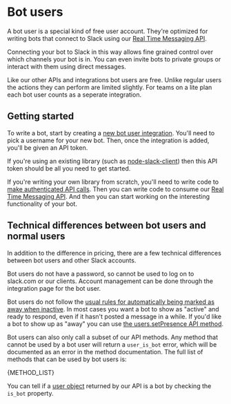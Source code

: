 # Bot users

A bot user is a special kind of free user account. They're optimized for
writing bots that connect to Slack using our [Real Time Messaging API](/rtm).

Connecting your bot to Slack in this way allows fine grained control over
which channels your bot is in. You can even invite bots to private groups or
interact with them using direct messages.

Like our other APIs and integrations bot users are free. Unlike regular users
the actions they can perform are limited slightly. For teams on a lite plan
each bot user counts as a seperate integration.

## Getting started

To write a bot, start by creating a [new bot user
integration](https://my.slack.com/services/new/bot). You'll need to pick a
username for your new bot. Then, once the integration is added, you'll be
given an API token.

If you're using an existing library (such as
[node-slack-client](https://github.com/slackhq/node-slack-client)) then this
API token should be all you need to get started.

If you're writing your own library from scratch, you'll need to write code to
[make authenticated API calls](/#basics). Then you can write code to consume
our [Real Time Messaging API](/rtm). And then you can start working on the
interesting functionality of your bot.

## Technical differences between bot users and normal users

In addition to the difference in pricing, there are a few technical
differences between bot users and other Slack accounts.

Bot users do not have a password, so cannot be used to log on to slack.com or
our clients. Account management can be done through the integration page for
the bot user.

Bot users do not follow the [usual rules for automatically being marked as
away when inactive](/docs/presence). In most cases you want a bot to show as
"active" and ready to respond, even if it hasn't posted a message in a while.
If you'd like a bot to show up as "away" you can use [the users.setPresence API
method](methods/users.setPresence).

Bot users can also only call a subset of our API methods. Any method that
cannot be used by a bot user will return a `user_is_bot` error, which will be
documented as an error in the method documentation. The full list of methods
that can be used by bot users is:

{METHOD_LIST}

You can tell if a [user object](/types/user) returned by our API is a bot by
checking the `is_bot` property.
